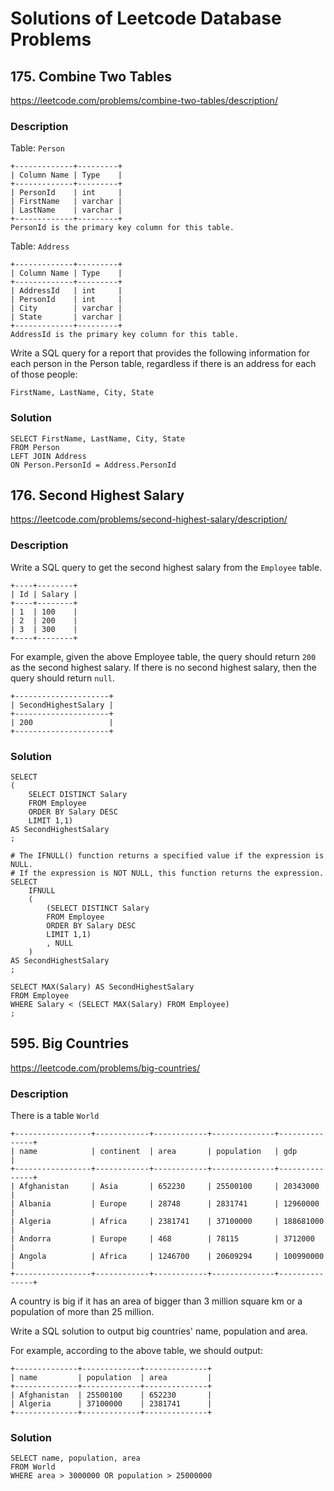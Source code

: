 # Solutions of Leetcode Database Problems

## 175. Combine Two Tables

https://leetcode.com/problems/combine-two-tables/description/

### Description

Table: `Person`

```
+-------------+---------+
| Column Name | Type    |
+-------------+---------+
| PersonId    | int     |
| FirstName   | varchar |
| LastName    | varchar |
+-------------+---------+
PersonId is the primary key column for this table.
```

Table: `Address`

```
+-------------+---------+
| Column Name | Type    |
+-------------+---------+
| AddressId   | int     |
| PersonId    | int     |
| City        | varchar |
| State       | varchar |
+-------------+---------+
AddressId is the primary key column for this table.
```

Write a SQL query for a report that provides the following information for each person in the Person table, regardless if there is an address for each of those people:

```
FirstName, LastName, City, State
```

### Solution

```mysql
SELECT FirstName, LastName, City, State
FROM Person 
LEFT JOIN Address 
ON Person.PersonId = Address.PersonId
```



## 176. Second Highest Salary

https://leetcode.com/problems/second-highest-salary/description/

### Description

Write a SQL query to get the second highest salary from the `Employee` table.

```
+----+--------+
| Id | Salary |
+----+--------+
| 1  | 100    |
| 2  | 200    |
| 3  | 300    |
+----+--------+
```

For example, given the above Employee table, the query should return `200` as the second highest salary. If there is no second highest salary, then the query should return `null`.

```
+---------------------+
| SecondHighestSalary |
+---------------------+
| 200                 |
+---------------------+
```

### Solution

```mysql
SELECT
(
    SELECT DISTINCT Salary
    FROM Employee
    ORDER BY Salary DESC
    LIMIT 1,1) 
AS SecondHighestSalary
;
```



```mysql
# The IFNULL() function returns a specified value if the expression is NULL.
# If the expression is NOT NULL, this function returns the expression.
SELECT
    IFNULL
    (
        (SELECT DISTINCT Salary
        FROM Employee
        ORDER BY Salary DESC
        LIMIT 1,1)
        , NULL
    )
AS SecondHighestSalary
;
```



```mysql
SELECT MAX(Salary) AS SecondHighestSalary
FROM Employee
WHERE Salary < (SELECT MAX(Salary) FROM Employee)
;
```



## 595. Big Countries

https://leetcode.com/problems/big-countries/

### Description

There is a table `World`

```
+-----------------+------------+------------+--------------+---------------+
| name            | continent  | area       | population   | gdp           |
+-----------------+------------+------------+--------------+---------------+
| Afghanistan     | Asia       | 652230     | 25500100     | 20343000      |
| Albania         | Europe     | 28748      | 2831741      | 12960000      |
| Algeria         | Africa     | 2381741    | 37100000     | 188681000     |
| Andorra         | Europe     | 468        | 78115        | 3712000       |
| Angola          | Africa     | 1246700    | 20609294     | 100990000     |
+-----------------+------------+------------+--------------+---------------+
```

A country is big if it has an area of bigger than 3 million square km or a population of more than 25 million.

Write a SQL solution to output big countries' name, population and area.

For example, according to the above table, we should output:

```
+--------------+-------------+--------------+
| name         | population  | area         |
+--------------+-------------+--------------+
| Afghanistan  | 25500100    | 652230       |
| Algeria      | 37100000    | 2381741      |
+--------------+-------------+--------------+
```

### Solution

```mysql
SELECT name, population, area
FROM World
WHERE area > 3000000 OR population > 25000000
```

